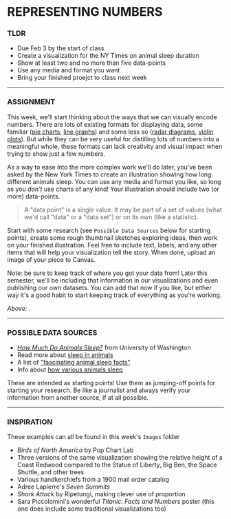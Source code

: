 ![]()

# REPRESENTING NUMBERS

### TLDR  
* Due Feb 3 by the start of class  
* Create a visualization for the NY Times on animal sleep duration
* Show at least two and no more than five data-points  
* Use any media and format you want  
* Bring your finished proejct to class next week  

***

### ASSIGNMENT
This week, we'll start thinking about the ways that we can visually encode numbers. There are lots of existing formats for displaying data, some familiar ([pie charts](https://datavizproject.com/data-type/pie-chart), [line graphs](https://datavizproject.com/data-type/line-chart)) and some less so ([radar diagrams](https://datavizproject.com/data-type/radar-diagram), [violin plots](https://datavizproject.com/data-type/violin-plot)). But while they can be very useful for distilling lots of numbers into a meaningful whole, these formats can lack creativity and visual impact when trying to show just a few numbers.

As a way to ease into the more complex work we'll do later, you've been asked by the New York Times to create an illustration showing how long different animals sleep. You can use any media and format you like, so long as you *don't* use charts of any kind! Your illustration should include two (or more) data-points.

> A "data point" is a single value. It may be part of a set of values (what we'd call "data" or a "data set") or on its own (like a statistic).

Start with some research (see `Possible Data Sources` below for starting points), create some rough thumbnail sketches exploring ideas, then work on your finished illustration. Feel free to include text, labels, and any other items that will help your visualization tell the story. When done, upload an image of your piece to Canvas.

Note: be sure to keep track of where you got your data from! Later this semester, we'll be including that information in our visualizations and even publishing our own datasets. You can add that now if you like, but either way it's a good habit to start keeping track of everything as you're working.

*Above: .*

***

### POSSIBLE DATA SOURCES  
* [*How Much Do Animals Sleep?*](https://faculty.washington.edu/chudler/chasleep.html) from University of Washington  
* Read more about [sleep in animals](https://en.wikipedia.org/wiki/Sleep_in_animals)  
* A list of ["fascinating animal sleep facts"](https://startsleeping.org/animal-sleep/)  
* Info about [how various animals sleep](https://www.sleepfoundation.org/animals-and-sleep)  

These are intended as starting points! Use them as jumping-off points for starting your research. Be like a journalist and always verify your information from another source, if at all possible.

***

### INSPIRATION  
These examples can all be found in this week's `Images` folder  

* *Birds of North America* by Pop Chart Lab  
* Three versions of the same visualization showing the relative height of a Coast Redwood compared to the Statue of Liberty, Big Ben, the Space Shuttle, and other trees  
* Various handkerchiefs from a 1900 mail order catalog  
* Adree Lapierre's *Seven Summits*  
* *Shark Attack* by Ripetungi, making clever use of proportion  
* Sara Piccolomini's wonderful *Titanic: Facts and Numbers* poster (this one does include some traditional visualizations too)  

